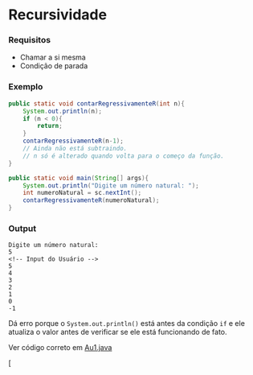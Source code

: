 # Recursividade

### Requisitos
- Chamar a si mesma
- Condição de parada

### Exemplo
```Java
public static void contarRegressivamenteR(int n){
    System.out.println(n);
    if (n < 0){
        return;
    }
    contarRegressivamenteR(n-1);
    // Ainda não está subtraindo.
    // n só é alterado quando volta para o começo da função.
}

public static void main(String[] args){
    System.out.println("Digite um número natural: ");
    int numeroNatural = sc.nextInt();
    contarRegressivamenteR(numeroNatural);
}
```
### Output

```output
Digite um número natural: 
5  
<!-- Input do Usuário -->
5
4
3
2
1
0
-1
```
Dá erro porque o `System.out.println()` está antes da condição `if` e ele atualiza o valor antes de verificar se ele está funcionando de fato.

Ver código correto em [Au1.java](./Au1.java)


[
